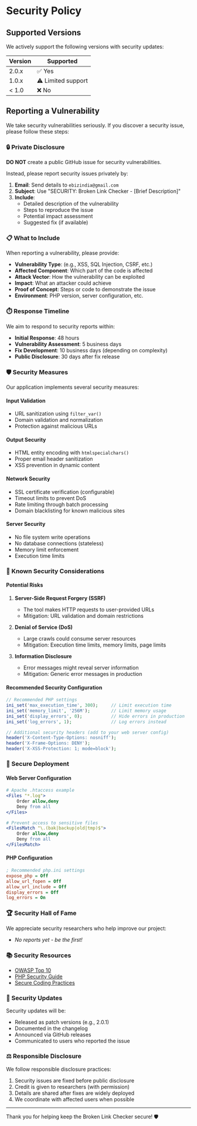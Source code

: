 # Security Policy

## Supported Versions

We actively support the following versions with security updates:

| Version | Supported          |
| ------- | ------------------ |
| 2.0.x   | ✅ Yes             |
| 1.0.x   | ⚠️ Limited support |
| < 1.0   | ❌ No              |

## Reporting a Vulnerability

We take security vulnerabilities seriously. If you discover a security issue, please follow these steps:

### 🔒 Private Disclosure

**DO NOT** create a public GitHub issue for security vulnerabilities.

Instead, please report security issues privately by:

1. **Email**: Send details to `ebizindia@gmail.com`
2. **Subject**: Use "SECURITY: Broken Link Checker - [Brief Description]"
3. **Include**:
   - Detailed description of the vulnerability
   - Steps to reproduce the issue
   - Potential impact assessment
   - Suggested fix (if available)

### 📋 What to Include

When reporting a vulnerability, please provide:

- **Vulnerability Type**: (e.g., XSS, SQL Injection, CSRF, etc.)
- **Affected Component**: Which part of the code is affected
- **Attack Vector**: How the vulnerability can be exploited
- **Impact**: What an attacker could achieve
- **Proof of Concept**: Steps or code to demonstrate the issue
- **Environment**: PHP version, server configuration, etc.

### ⏱️ Response Timeline

We aim to respond to security reports within:

- **Initial Response**: 48 hours
- **Vulnerability Assessment**: 5 business days
- **Fix Development**: 10 business days (depending on complexity)
- **Public Disclosure**: 30 days after fix release

### 🛡️ Security Measures

Our application implements several security measures:

#### Input Validation
- URL sanitization using `filter_var()`
- Domain validation and normalization
- Protection against malicious URLs

#### Output Security
- HTML entity encoding with `htmlspecialchars()`
- Proper email header sanitization
- XSS prevention in dynamic content

#### Network Security
- SSL certificate verification (configurable)
- Timeout limits to prevent DoS
- Rate limiting through batch processing
- Domain blacklisting for known malicious sites

#### Server Security
- No file system write operations
- No database connections (stateless)
- Memory limit enforcement
- Execution time limits

### 🚨 Known Security Considerations

#### Potential Risks
1. **Server-Side Request Forgery (SSRF)**
   - The tool makes HTTP requests to user-provided URLs
   - Mitigation: URL validation and domain restrictions

2. **Denial of Service (DoS)**
   - Large crawls could consume server resources
   - Mitigation: Execution time limits, memory limits, page limits

3. **Information Disclosure**
   - Error messages might reveal server information
   - Mitigation: Generic error messages in production

#### Recommended Security Configuration

```php
// Recommended PHP settings
ini_set('max_execution_time', 300);     // Limit execution time
ini_set('memory_limit', '256M');        // Limit memory usage
ini_set('display_errors', 0);           // Hide errors in production
ini_set('log_errors', 1);               // Log errors instead

// Additional security headers (add to your web server config)
header('X-Content-Type-Options: nosniff');
header('X-Frame-Options: DENY');
header('X-XSS-Protection: 1; mode=block');
```

### 🔧 Secure Deployment

#### Web Server Configuration
```apache
# Apache .htaccess example
<Files "*.log">
    Order allow,deny
    Deny from all
</Files>

# Prevent access to sensitive files
<FilesMatch "\.(bak|backup|old|tmp)$">
    Order allow,deny
    Deny from all
</FilesMatch>
```

#### PHP Configuration
```ini
; Recommended php.ini settings
expose_php = Off
allow_url_fopen = Off
allow_url_include = Off
display_errors = Off
log_errors = On
```

### 🏆 Security Hall of Fame

We appreciate security researchers who help improve our project:

- *No reports yet - be the first!*

### 📚 Security Resources

- [OWASP Top 10](https://owasp.org/www-project-top-ten/)
- [PHP Security Guide](https://www.php.net/manual/en/security.php)
- [Secure Coding Practices](https://owasp.org/www-project-secure-coding-practices-quick-reference-guide/)

### 🔄 Security Updates

Security updates will be:
- Released as patch versions (e.g., 2.0.1)
- Documented in the changelog
- Announced via GitHub releases
- Communicated to users who reported the issue

### ⚖️ Responsible Disclosure

We follow responsible disclosure practices:
1. Security issues are fixed before public disclosure
2. Credit is given to researchers (with permission)
3. Details are shared after fixes are widely deployed
4. We coordinate with affected users when possible

---

Thank you for helping keep the Broken Link Checker secure! 🛡️